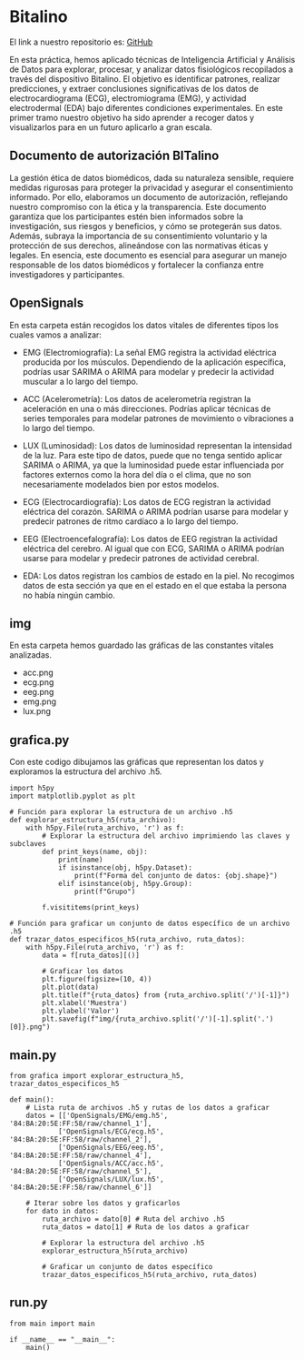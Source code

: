 # Bitalino
El link a nuestro repositorio es: [GitHub](https://github.com/albabernal03/Bitalino)

En esta práctica, hemos aplicado técnicas de Inteligencia Artificial y Análisis de Datos para explorar, procesar, y analizar datos fisiológicos recopilados a través del dispositivo Bitalino. El objetivo es identificar patrones, realizar predicciones, y extraer conclusiones significativas de los datos de electrocardiograma (ECG), electromiograma (EMG), y actividad electrodermal (EDA) bajo diferentes condiciones experimentales. En este primer tramo nuestro objetivo ha sido aprender a recoger datos y visualizarlos para en un futuro aplicarlo a gran escala.

## Documento de autorización BITalino

La gestión ética de datos biomédicos, dada su naturaleza sensible, requiere medidas rigurosas para proteger la privacidad y asegurar el consentimiento informado. Por ello, elaboramos un documento de autorización, reflejando nuestro compromiso con la ética y la transparencia. Este documento garantiza que los participantes estén bien informados sobre la investigación, sus riesgos y beneficios, y cómo se protegerán sus datos. Además, subraya la importancia de su consentimiento voluntario y la protección de sus derechos, alineándose con las normativas éticas y legales. En esencia, este documento es esencial para asegurar un manejo responsable de los datos biomédicos y fortalecer la confianza entre investigadores y participantes.

## OpenSignals
En esta carpeta están recogidos los datos vitales de diferentes tipos los cuales vamos a analizar:

- EMG (Electromiografía): La señal EMG registra la actividad eléctrica producida por los músculos. Dependiendo de la aplicación específica, podrías usar SARIMA o ARIMA para modelar y predecir la actividad muscular a lo largo del tiempo.

- ACC (Acelerometría): Los datos de acelerometría registran la aceleración en una o más direcciones. Podrías aplicar técnicas de series temporales para modelar patrones de movimiento o vibraciones a lo largo del tiempo.

- LUX (Luminosidad): Los datos de luminosidad representan la intensidad de la luz. Para este tipo de datos, puede que no tenga sentido aplicar SARIMA o ARIMA, ya que la luminosidad puede estar influenciada por factores externos como la hora del día o el clima, que no son necesariamente modelados bien por estos modelos.

- ECG (Electrocardiografía): Los datos de ECG registran la actividad eléctrica del corazón. SARIMA o ARIMA podrían usarse para modelar y predecir patrones de ritmo cardíaco a lo largo del tiempo.

- EEG (Electroencefalografía): Los datos de EEG registran la actividad eléctrica del cerebro. Al igual que con ECG, SARIMA o ARIMA podrían usarse para modelar y predecir patrones de actividad cerebral.

- EDA: Los datos registran los cambios de estado en la piel. No recogimos datos de esta sección ya que en el estado en el que estaba la persona no había ningún cambio.

## img
En esta carpeta hemos guardado las gráficas de las constantes vitales analizadas.
- acc.png
- ecg.png
- eeg.png
- emg.png
- lux.png

## grafica.py
Con este codigo dibujamos las gráficas que representan los datos y exploramos la estructura del archivo .h5.
```
import h5py
import matplotlib.pyplot as plt

# Función para explorar la estructura de un archivo .h5
def explorar_estructura_h5(ruta_archivo):
    with h5py.File(ruta_archivo, 'r') as f:
        # Explorar la estructura del archivo imprimiendo las claves y subclaves
        def print_keys(name, obj):
            print(name)
            if isinstance(obj, h5py.Dataset):
                print(f"Forma del conjunto de datos: {obj.shape}")
            elif isinstance(obj, h5py.Group):
                print(f"Grupo")

        f.visititems(print_keys)

# Función para graficar un conjunto de datos específico de un archivo .h5
def trazar_datos_especificos_h5(ruta_archivo, ruta_datos):
    with h5py.File(ruta_archivo, 'r') as f:
        data = f[ruta_datos][()]
        
        # Graficar los datos
        plt.figure(figsize=(10, 4))
        plt.plot(data)
        plt.title(f"{ruta_datos} from {ruta_archivo.split('/')[-1]}")
        plt.xlabel('Muestra')
        plt.ylabel('Valor')
        plt.savefig(f"img/{ruta_archivo.split('/')[-1].split('.')[0]}.png")
  ```

## main.py
```
from grafica import explorar_estructura_h5, trazar_datos_especificos_h5

def main():
    # Lista ruta de archivos .h5 y rutas de los datos a graficar
    datos = [['OpenSignals/EMG/emg.h5', '84:BA:20:5E:FF:58/raw/channel_1'],
            ['OpenSignals/ECG/ecg.h5', '84:BA:20:5E:FF:58/raw/channel_2'],
            ['OpenSignals/EEG/eeg.h5', '84:BA:20:5E:FF:58/raw/channel_4'],
            ['OpenSignals/ACC/acc.h5', '84:BA:20:5E:FF:58/raw/channel_5'],
            ['OpenSignals/LUX/lux.h5', '84:BA:20:5E:FF:58/raw/channel_6']]

    # Iterar sobre los datos y graficarlos
    for dato in datos:
        ruta_archivo = dato[0] # Ruta del archivo .h5
        ruta_datos = dato[1] # Ruta de los datos a graficar

        # Explorar la estructura del archivo .h5
        explorar_estructura_h5(ruta_archivo)

        # Graficar un conjunto de datos específico
        trazar_datos_especificos_h5(ruta_archivo, ruta_datos)
```
## run.py
```
from main import main

if __name__ == "__main__":
    main()
```


